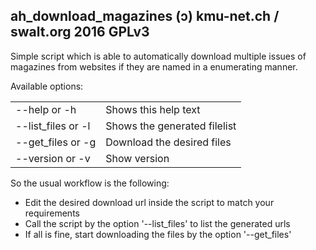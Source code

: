 ## ah_download_magazines (ɔ) kmu-net.ch / swalt.org 2016 GPLv3

Simple script which is able to automatically download multiple issues of
magazines from websites if they are named in a enumerating manner.

Available options:

<table>
 <tr>
  <td>--help or -h</td><td>Shows this help text</td>
 </tr>
 <tr>
  <td>--list_files or -l</td><td>Shows the generated filelist</td>
 </tr>
 <tr>
  <td>--get_files or -g</td><td>Download the desired files</td>
 </tr>
 <tr>
  <td>--version or -v</td><td>Show version</td>
 </tr>

</table>

So the usual workflow is the following:

 - Edit the desired download url inside the script to match your requirements
 - Call the script by the option '--list_files' to list the generated urls
 - If all is fine, start downloading the files by the option '--get_files'
